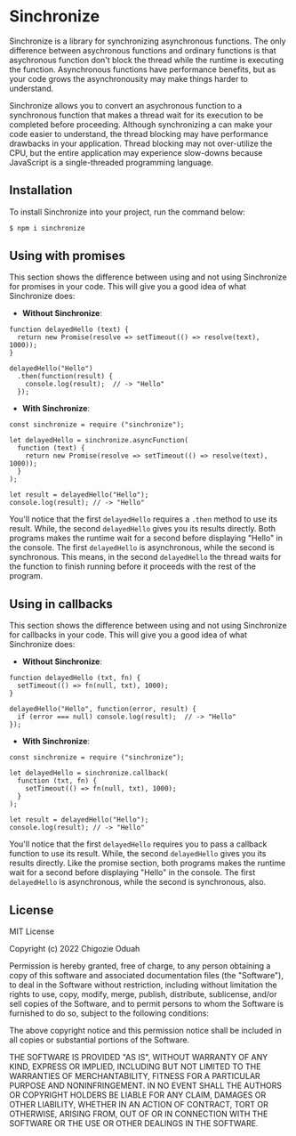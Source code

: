 # Sinchronize

Sinchronize is a library for synchronizing asynchronous functions. The only difference between asychronous functions and ordinary functions is that asychronous function don't block the thread while the runtime is executing the function. Asynchronous functions have performance benefits, but as your code grows the asynchronousity may make things harder to understand.

Sinchronize allows you to convert an asychronous function to a synchronous function that makes a thread wait for its execution to be completed before proceeding. Although synchronizing a can make your code easier to understand, the thread blocking may have performance drawbacks in your application. Thread blocking may not over-utilize the CPU, but the entire application may experience slow-downs because JavaScript is a single-threaded programming language.

## Installation

To install Sinchronize into your project, run the command below:
```bash
$ npm i sinchronize
```

## Using with promises

This section shows the difference between using and not using Sinchronize for promises in your code. This will give you a good idea of what Sinchronize does:

* **Without Sinchronize**:
```JS
function delayedHello (text) {
  return new Promise(resolve => setTimeout(() => resolve(text), 1000));
}

delayedHello("Hello")
  .then(function(result) {
    console.log(result);  // -> "Hello"
  });
```

* **With Sinchronize**:
```JS
const sinchronize = require ("sinchronize");

let delayedHello = sinchronize.asyncFunction(
  function (text) {
    return new Promise(resolve => setTimeout(() => resolve(text), 1000));
  }
);

let result = delayedHello("Hello");
console.log(result); // -> "Hello"
```

You'll notice that the first `delayedHello` requires a `.then` method to use its result. While, the second `delayedHello` gives you its results directly. Both programs makes the runtime wait for a second before displaying "Hello" in the console. The first `delayedHello` is asynchronous, while the second is synchronous. This means, in the second `delayedHello` the thread waits for the function to finish running before it proceeds with the rest of the program.

## Using in callbacks

This section shows the difference between using and not using Sinchronize for callbacks in your code. This will give you a good idea of what Sinchronize does:

* **Without Sinchronize**:
```JS
function delayedHello (txt, fn) {
  setTimeout(() => fn(null, txt), 1000);
}

delayedHello("Hello", function(error, result) {
  if (error === null) console.log(result);  // -> "Hello"
});
```

* **With Sinchronize**:
```JS
const sinchronize = require ("sinchronize");

let delayedHello = sinchronize.callback(
  function (txt, fn) {
    setTimeout(() => fn(null, txt), 1000);
  }
);

let result = delayedHello("Hello");
console.log(result); // -> "Hello"
```

You'll notice that the first `delayedHello` requires you to pass a callback function to use its result. While, the second `delayedHello` gives you its results directly. Like the promise section, both programs makes the runtime wait for a second before displaying "Hello" in the console. The first `delayedHello` is asynchronous, while the second is synchronous, also.

## License
MIT License

Copyright (c) 2022 Chigozie Oduah

Permission is hereby granted, free of charge, to any person obtaining a copy
of this software and associated documentation files (the "Software"), to deal
in the Software without restriction, including without limitation the rights
to use, copy, modify, merge, publish, distribute, sublicense, and/or sell
copies of the Software, and to permit persons to whom the Software is
furnished to do so, subject to the following conditions:

The above copyright notice and this permission notice shall be included in all
copies or substantial portions of the Software.

THE SOFTWARE IS PROVIDED "AS IS", WITHOUT WARRANTY OF ANY KIND, EXPRESS OR
IMPLIED, INCLUDING BUT NOT LIMITED TO THE WARRANTIES OF MERCHANTABILITY,
FITNESS FOR A PARTICULAR PURPOSE AND NONINFRINGEMENT. IN NO EVENT SHALL THE
AUTHORS OR COPYRIGHT HOLDERS BE LIABLE FOR ANY CLAIM, DAMAGES OR OTHER
LIABILITY, WHETHER IN AN ACTION OF CONTRACT, TORT OR OTHERWISE, ARISING FROM,
OUT OF OR IN CONNECTION WITH THE SOFTWARE OR THE USE OR OTHER DEALINGS IN THE
SOFTWARE.